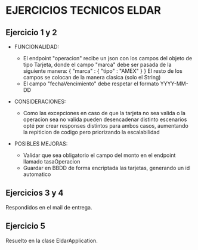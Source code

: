 # EJERCICIOS TECNICOS ELDAR


## Ejercicio 1 y 2

- FUNCIONALIDAD:
    - El endpoint "operacion" recibe un json con los campos del objeto de tipo Tarjeta, donde el campo "marca" debe ser pasada de la siguiente manera:
      {
      "marca" : {
          "tipo" : "AMEX"
        }
      }
      El resto de los campos se colocan de la manera clasica (solo el String)
    - El campo "fechaVencimiento" debe respetar el formato YYYY-MM-DD

- CONSIDERACIONES:
    - Como las excepciones en caso de que la tarjeta no sea valida o la operacion sea no valida pueden desencadenar distinto escenarios opté por crear responses distintos para ambos casos,
      aumentando la repiticion de codigo pero priorizando la escalabilidad

- POSIBLES MEJORAS:
    - Validar que sea obligatorio el campo del monto en el endpoint llamado tasaOperacion
    - Guardar en BBDD de forma encriptada las tarjetas, generando un id automatico
 
## Ejercicios 3 y 4

Respondidos en el mail de entrega.

## Ejercicio 5

Resuelto en la clase EldarApplication.

